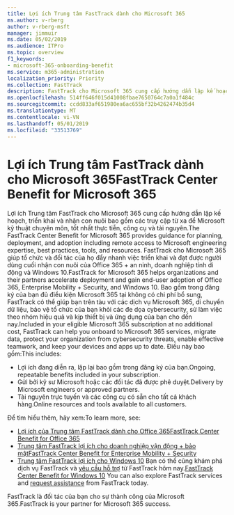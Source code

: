 ```yaml
---
title: Lợi ích Trung tâm FastTrack dành cho Microsoft 365
ms.author: v-rberg
author: v-rberg-msft
manager: jimmuir
ms.date: 05/02/2019
ms.audience: ITPro
ms.topic: overview
f1_keywords:
- microsoft-365-onboarding-benefit
ms.service: m365-administration
localization_priority: Priority
ms.collection: FastTrack
description: FastTrack cho Microsoft 365 cung cấp hướng dẫn lập kế hoạch, triển khai và nhận con nuôi bao gồm các truy cập từ xa để Microsoft kỹ thuật chuyên môn, tốt nhất thực tiễn, công cụ và tài nguyên. FastTrack cho Microsoft 365 giúp tổ chức và đối tác của họ đẩy nhanh việc triển khai và đạt được người dùng cuối nhận con nuôi của Office 365, Windows 10, và tính di động doanh nghiệp + bảo mật.
ms.openlocfilehash: 514ff646f015d41008fbae7650764c7a0a1f484c
ms.sourcegitcommit: ccdd833af651980ea6ac655bf32b4262474b35d4
ms.translationtype: MT
ms.contentlocale: vi-VN
ms.lasthandoff: 05/01/2019
ms.locfileid: "33513769"
---
```

# <a name="fasttrack-center-benefit-for-microsoft-365"></a><span data-ttu-id="449d2-104">Lợi ích Trung tâm FastTrack dành cho Microsoft 365</span><span class="sxs-lookup"><span data-stu-id="449d2-104">FastTrack Center Benefit for Microsoft 365</span></span>

<span data-ttu-id="449d2-105">Lợi ích Trung tâm FastTrack cho Microsoft 365 cung cấp hướng dẫn lập kế hoạch, triển khai và nhận con nuôi bao gồm các truy cập từ xa để Microsoft kỹ thuật chuyên môn, tốt nhất thực tiễn, công cụ và tài nguyên.</span><span class="sxs-lookup"><span data-stu-id="449d2-105">The FastTrack Center Benefit for Microsoft 365 provides guidance for planning, deployment, and adoption including remote access to Microsoft engineering expertise, best practices, tools, and resources.</span></span> <span data-ttu-id="449d2-106">FastTrack cho Microsoft 365 giúp tổ chức và đối tác của họ đẩy nhanh việc triển khai và đạt được người dùng cuối nhận con nuôi của Office 365 + an ninh, doanh nghiệp tính di động và Windows 10.</span><span class="sxs-lookup"><span data-stu-id="449d2-106">FastTrack for Microsoft 365 helps organizations and their partners accelerate deployment and gain end-user adoption of Office 365, Enterprise Mobility + Security, and Windows 10.</span></span> <span data-ttu-id="449d2-107">Bao gồm trong đăng ký của bạn đủ điều kiện Microsoft 365 tại không có chi phí bổ sung, FastTrack có thể giúp bạn trên tàu với các dịch vụ Microsoft 365, di chuyển dữ liệu, bảo vệ tổ chức của bạn khỏi các đe dọa cybersecurity, sử làm việc theo nhóm hiệu quả và kịp thiết bị và ứng dụng của bạn cho đến nay.</span><span class="sxs-lookup"><span data-stu-id="449d2-107">Included in your eligible Microsoft 365 subscription at no additional cost, FastTrack can help you onboard to Microsoft 365 services, migrate data, protect your organization from cybersecurity threats, enable effective teamwork, and keep your devices and apps up to date.</span></span> <span data-ttu-id="449d2-108">Điều này bao gồm:</span><span class="sxs-lookup"><span data-stu-id="449d2-108">This includes:</span></span>

- <span data-ttu-id="449d2-109">Lợi ích đang diễn ra, lặp lại bao gồm trong đăng ký của bạn.</span><span class="sxs-lookup"><span data-stu-id="449d2-109">Ongoing, repeatable benefits included in your subscription.</span></span>
- <span data-ttu-id="449d2-110">Gửi bởi kỹ sư Microsoft hoặc các đối tác đã được phê duyệt.</span><span class="sxs-lookup"><span data-stu-id="449d2-110">Delivery by Microsoft engineers or approved partners.</span></span>
- <span data-ttu-id="449d2-111">Tài nguyên trực tuyến và các công cụ có sẵn cho tất cả khách hàng.</span><span class="sxs-lookup"><span data-stu-id="449d2-111">Online resources and tools available to all customers.</span></span>
  
<span data-ttu-id="449d2-112">Để tìm hiểu thêm, hãy xem:</span><span class="sxs-lookup"><span data-stu-id="449d2-112">To learn more, see:</span></span>

- [<span data-ttu-id="449d2-113">Lợi ích của Trung tâm FastTrack dành cho Office 365</span><span class="sxs-lookup"><span data-stu-id="449d2-113">FastTrack Center Benefit for Office 365</span></span>](O365-fasttrack-benefit-for-office-365.md) 
- [<span data-ttu-id="449d2-114">Trung tâm FastTrack lợi ích cho doanh nghiệp vận động + bảo mật</span><span class="sxs-lookup"><span data-stu-id="449d2-114">FastTrack Center Benefit for Enterprise Mobility + Security</span></span>](EMS-fasttrack-benefit-for-EMS.md)
- <span data-ttu-id="449d2-115">[Trung tâm FastTrack lợi ích cho Windows 10](Win-10-fasttrack-benefit-for-Windows-10.md) Bạn có thể cũng khám phá dịch vụ FastTrack và [yêu cầu hỗ trợ](https://go.microsoft.com/fwlink/p/?LinkId=2003903) từ FastTrack hôm nay.</span><span class="sxs-lookup"><span data-stu-id="449d2-115">[FastTrack Center Benefit for Windows 10](Win-10-fasttrack-benefit-for-Windows-10.md) You can also explore FastTrack services and [request assistance](https://go.microsoft.com/fwlink/p/?LinkId=2003903) from FastTrack today.</span></span>

<span data-ttu-id="449d2-116">FastTrack là đối tác của bạn cho sự thành công của Microsoft 365.</span><span class="sxs-lookup"><span data-stu-id="449d2-116">FastTrack is your partner for Microsoft 365 success.</span></span>
  
  

 